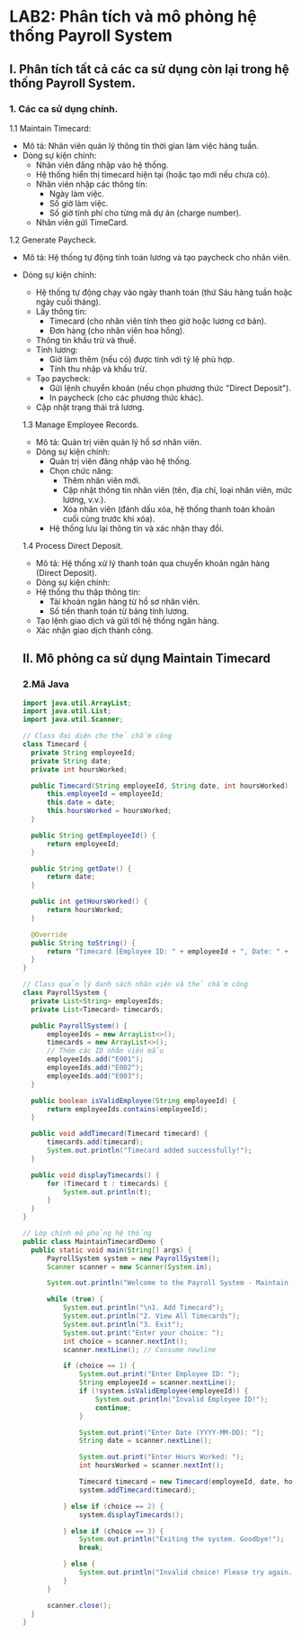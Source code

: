 # LAB2: Phân tích và mô phỏng hệ thống Payroll System
  ## I. Phân tích tất cả các ca sử dụng còn lại trong hệ thống Payroll System.
  ### 1. Các ca sử dụng chính.
1.1 Maintain Timecard:
  - Mô tả: Nhân viên quản lý thông tin thời gian làm việc hàng tuần.
  - Dòng sự kiện chính:
    - Nhân viên đăng nhập vào hệ thống.
    - Hệ thống hiển thị timecard hiện tại (hoặc tạo mới nếu chưa có).
    - Nhân viên nhập các thông tin:
      - Ngày làm việc.
      - Số giờ làm việc.
      - Số giờ tính phí cho từng mã dự án (charge number).
    - Nhân viên gửi TimeCard.
   
1.2 Generate Paycheck.
- Mô tả: Hệ thống tự động tính toán lương và tạo paycheck cho nhân viên.
- Dòng sự kiện chính:
    - Hệ thống tự động chạy vào ngày thanh toán (thứ Sáu hàng tuần hoặc ngày cuối tháng).
    - Lấy thông tin:
      - Timecard (cho nhân viên tính theo giờ hoặc lương cơ bản).
      - Đơn hàng (cho nhân viên hoa hồng).
    - Thông tin khấu trừ và thuế.
    - Tính lương:
      - Giờ làm thêm (nếu có) được tính với tỷ lệ phù hợp.
      - Tính thu nhập và khấu trừ.
    - Tạo paycheck:
      - Gửi lệnh chuyển khoản (nếu chọn phương thức "Direct Deposit").
      - In paycheck (cho các phương thức khác).
    - Cập nhật trạng thái trả lương.
      
  1.3 Manage Employee Records.
  - Mô tả: Quản trị viên quản lý hồ sơ nhân viên.
  - Dòng sự kiện chính:
    - Quản trị viên đăng nhập vào hệ thống.
    - Chọn chức năng:
      - Thêm nhân viên mới.
      - Cập nhật thông tin nhân viên (tên, địa chỉ, loại nhân viên, mức lương, v.v.).
      - Xóa nhân viên (đánh dấu xóa, hệ thống thanh toán khoản cuối cùng trước khi xóa).
    - Hệ thống lưu lại thông tin và xác nhận thay đổi.
   
  1.4  Process Direct Deposit.
  - Mô tả: Hệ thống xử lý thanh toán qua chuyển khoản ngân hàng (Direct Deposit).
  - Dòng sự kiện chính:
  - Hệ thống thu thập thông tin:
    - Tài khoản ngân hàng từ hồ sơ nhân viên.
    - Số tiền thanh toán từ bảng tính lương.
   - Tạo lệnh giao dịch và gửi tới hệ thống ngân hàng.
   - Xác nhận giao dịch thành công.
  ## II. Mô phỏng ca sử dụng Maintain Timecard
  ### 2.Mã Java
  ``` Java
  import java.util.ArrayList;
  import java.util.List;
  import java.util.Scanner;

  // Class đại diện cho thẻ chấm công
  class Timecard {
    private String employeeId;
    private String date;
    private int hoursWorked;

    public Timecard(String employeeId, String date, int hoursWorked) {
        this.employeeId = employeeId;
        this.date = date;
        this.hoursWorked = hoursWorked;
    }

    public String getEmployeeId() {
        return employeeId;
    }

    public String getDate() {
        return date;
    }

    public int getHoursWorked() {
        return hoursWorked;
    }

    @Override
    public String toString() {
        return "Timecard [Employee ID: " + employeeId + ", Date: " + date + ", Hours Worked: " + hoursWorked + "]";
    }
  }

  // Class quản lý danh sách nhân viên và thẻ chấm công
  class PayrollSystem {
    private List<String> employeeIds;
    private List<Timecard> timecards;

    public PayrollSystem() {
        employeeIds = new ArrayList<>();
        timecards = new ArrayList<>();
        // Thêm các ID nhân viên mẫu
        employeeIds.add("E001");
        employeeIds.add("E002");
        employeeIds.add("E003");
    }

    public boolean isValidEmployee(String employeeId) {
        return employeeIds.contains(employeeId);
    }

    public void addTimecard(Timecard timecard) {
        timecards.add(timecard);
        System.out.println("Timecard added successfully!");
    }

    public void displayTimecards() {
        for (Timecard t : timecards) {
            System.out.println(t);
        }
    }
  }

  // Lớp chính mô phỏng hệ thống
  public class MaintainTimecardDemo {
    public static void main(String[] args) {
        PayrollSystem system = new PayrollSystem();
        Scanner scanner = new Scanner(System.in);

        System.out.println("Welcome to the Payroll System - Maintain Timecard");

        while (true) {
            System.out.println("\n1. Add Timecard");
            System.out.println("2. View All Timecards");
            System.out.println("3. Exit");
            System.out.print("Enter your choice: ");
            int choice = scanner.nextInt();
            scanner.nextLine(); // Consume newline

            if (choice == 1) {
                System.out.print("Enter Employee ID: ");
                String employeeId = scanner.nextLine();
                if (!system.isValidEmployee(employeeId)) {
                    System.out.println("Invalid Employee ID!");
                    continue;
                }

                System.out.print("Enter Date (YYYY-MM-DD): ");
                String date = scanner.nextLine();

                System.out.print("Enter Hours Worked: ");
                int hoursWorked = scanner.nextInt();

                Timecard timecard = new Timecard(employeeId, date, hoursWorked);
                system.addTimecard(timecard);

            } else if (choice == 2) {
                system.displayTimecards();

            } else if (choice == 3) {
                System.out.println("Exiting the system. Goodbye!");
                break;

            } else {
                System.out.println("Invalid choice! Please try again.");
            }
        }

        scanner.close();
    }
  }

  
